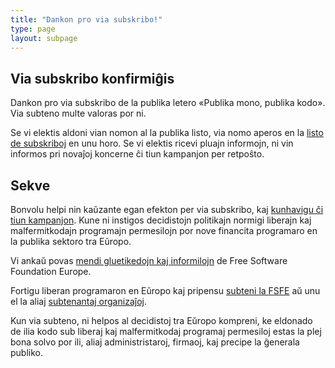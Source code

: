 ```yaml
---
title: "Dankon pro via subskribo!"
type: page
layout: subpage
---
```


## Via subskribo konfirmiĝis

Dankon pro via subskribo de la publika letero «Publika mono, publika kodo».  Via
subteno multe valoras por ni.

Se vi elektis aldoni vian nomon al la publika listo, via nomo aperos en la
[listo de subskriboj](../all-signatures) en unu horo.  Se vi elektis ricevi
pluajn informojn, ni vin informos pri novaĵoj koncerne ĉi tiun kampanjon per
retpoŝto.

## Sekve

Bonvolu helpi nin kaŭzante egan efekton per via subskribo, kaj [kunhavigu ĉi
tiun kampanjon](../../#spread). Kune ni instigos decidistojn politikajn normigi
liberajn kaj malfermitkodajn programajn permesilojn por nove financita
programaro en la publika sektoro tra Eŭropo.

Vi ankaŭ povas [mendi gluetikedojn kaj informilojn](https://fsfe.org/promo#pmpc)
de Free Software Foundation Europe.

Fortigu liberan programaron en Eŭropo kaj pripensu [subteni la
FSFE](https://fsfe.org/donate/?pmpc) aŭ unu el la aliaj [subtenantaj
organizaĵoj](../../#organisations).

Kun via subteno, ni helpos al decidistoj tra Eŭropo kompreni, ke eldonado de
ilia kodo sub liberaj kaj malfermitkodaj programaj permesiloj estas la plej bona
solvo por ili, aliaj administristaroj, firmaoj, kaj precipe la ĝenerala publiko.
